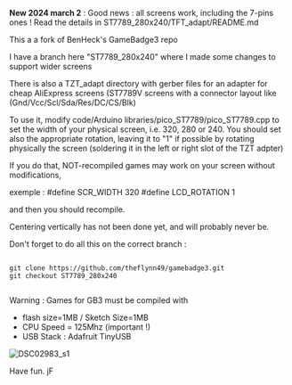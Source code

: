 <b>New 2024 march 2</b> : Good news : all screens work, including the 7-pins ones ! 
Read the details in ST7789_280x240/TFT_adapt/README.md

This a a fork of BenHeck's GameBadge3 repo

I have a branch here "ST7789_280x240" where I made some changes
to support wider screens

There is also a TZT_adapt directory with gerber files for an adapter for cheap AliExpress screens (ST7789V screens with a connector layout like (Gnd/Vcc/Scl/Sda/Res/DC/CS/Blk)

To use it, modify code/Arduino libraries/pico_ST7789/pico_ST7789.cpp to set the width of your physical screen, i.e. 320, 280 or 240.
You should set also the appropriate rotation, leaving it to "1" if possible by rotating physically the screen (soldering it
in the left or right slot of the TZT adpter) 

If you do that, NOT-recompiled games may work on your screen without modifications,

exemple :
  #define SCR_WIDTH 320
  #define LCD_ROTATION 1

and then you should recompile.

Centering vertically has not been done yet, and will probably never be.

Don't forget to do all this on the correct branch :

<code>
git clone https://github.com/theflynn49/gamebadge3.git
git checkout ST7789_280x240
  
</code>


Warning : Games for GB3 must be compiled with 
  - flash size=1MB / Sketch Size=1MB
  - CPU Speed = 125Mhz (important !)
  - USB Stack : Adafruit TinyUSB

![DSC02983_s1](https://github.com/theflynn49/gamebadge3/assets/9721006/8da74c5c-58ae-41b0-9883-c14727476b0f)

Have fun.
jF


